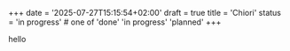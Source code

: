 +++
date = '2025-07-27T15:15:54+02:00'
draft = true
title = 'Chiori'
status = 'in progress' # one of 'done' 'in progress' 'planned'
+++

hello
